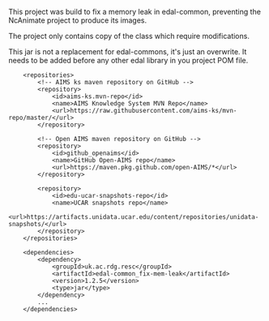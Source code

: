 This project was build to fix a memory leak in edal-common, preventing the NcAnimate project to produce its images.

The project only contains copy of the class which require modifications.

This jar is not a replacement for edal-commons, it's just an overwrite. It needs to be added before any other edal library in you project POM file.

```
    <repositories>
        <!-- AIMS ks maven repository on GitHub -->
        <repository>
            <id>aims-ks.mvn-repo</id>
            <name>AIMS Knowledge System MVN Repo</name>
            <url>https://raw.githubusercontent.com/aims-ks/mvn-repo/master/</url>
        </repository>

        <!-- Open AIMS maven repository on GitHub -->
        <repository>
            <id>github_openaims</id>
            <name>GitHub Open-AIMS repo</name>
            <url>https://maven.pkg.github.com/open-AIMS/*</url>
        </repository>

        <repository>
            <id>edu-ucar-snapshots-repo</id>
            <name>UCAR snapshots repo</name>
            <url>https://artifacts.unidata.ucar.edu/content/repositories/unidata-snapshots/</url>
        </repository>
    </repositories>

    <dependencies>
        <dependency>
            <groupId>uk.ac.rdg.resc</groupId>
            <artifactId>edal-common_fix-mem-leak</artifactId>
            <version>1.2.5</version>
            <type>jar</type>
        </dependency>
        ...
    </dependencies>
```
